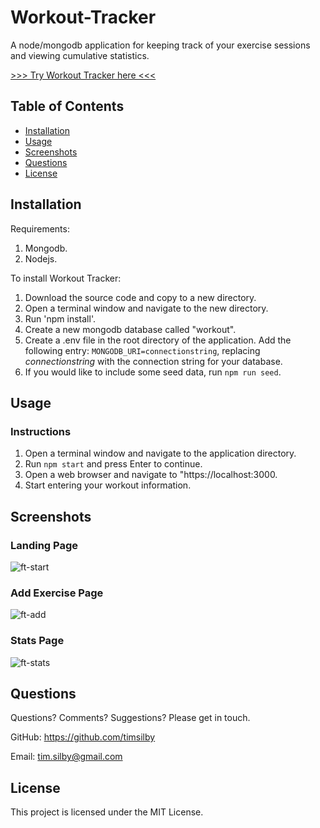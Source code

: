 # Workout-Tracker

A node/mongodb application for keeping track of your exercise sessions and viewing cumulative statistics.

[>>> Try Workout Tracker here <<<](https://intense-brushlands-70089.herokuapp.com/)


## Table of Contents
* [Installation](#installation)
* [Usage](#usage)
* [Screenshots](#screenshots)
* [Questions](#questions)
* [License](#license)


## Installation

Requirements:

1. Mongodb.
2. Nodejs.

To install Workout Tracker:

1. Download the source code and copy to a new directory.
2. Open a terminal window and navigate to the new directory.
3. Run 'npm install'.
4. Create a new mongodb database called "workout".
5. Create a .env file in the root directory of the application. Add the following entry:
`MONGODB_URI=connectionstring`, replacing _connectionstring_ with the connection string for your database.
6. If you would like to include some seed data, run `npm run seed`.


## Usage

### Instructions
1. Open a terminal window and navigate to the application directory.
2. Run `npm start` and press Enter to continue.
3. Open a web browser and navigate to "https://localhost:3000.
4. Start entering your workout information.


## Screenshots

### Landing Page

![ft-start](https://user-images.githubusercontent.com/69242373/102001152-5ba6fd00-3d3a-11eb-8a36-2db942049713.png)

### Add Exercise Page

![ft-add](https://user-images.githubusercontent.com/69242373/102001147-59dd3980-3d3a-11eb-8ca3-5cd16d42f7f6.png)

### Stats Page

![ft-stats](https://user-images.githubusercontent.com/69242373/102001153-5ba6fd00-3d3a-11eb-8427-e3d49b9ba1e3.png)


## Questions
Questions? Comments? Suggestions? Please get in touch.

GitHub: https://github.com/timsilby

Email: [tim.silby@gmail.com](mailto:tim.silby@gmail.com)


## License
This project is licensed under the MIT License.
